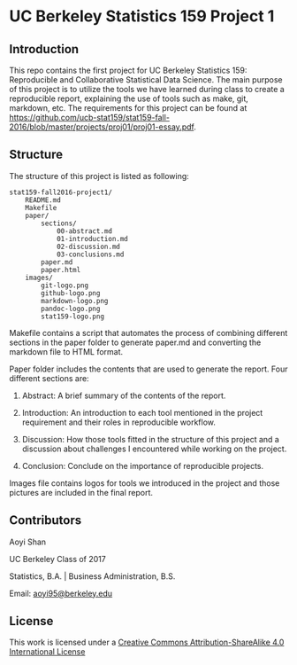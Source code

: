 # UC Berkeley Statistics 159 Project 1


## Introduction
This repo contains the first project for UC Berkeley Statistics 159: Reproducible and Collaborative Statistical Data Science. The main purpose of this project is to utilize the tools we have learned during class to create a reproducible report, explaining the use of tools such as make, git, markdown, etc. The requirements for this project can be found at https://github.com/ucb-stat159/stat159-fall-2016/blob/master/projects/proj01/proj01-essay.pdf.

## Structure
The structure of this project is listed as following:

```
stat159-fall2016-project1/
    README.md
    Makefile
    paper/
        sections/
            00-abstract.md
            01-introduction.md
            02-discussion.md
            03-conclusions.md
        paper.md
        paper.html
    images/
        git-logo.png
        github-logo.png
        markdown-logo.png
        pandoc-logo.png
        stat159-logo.png
```
        
Makefile contains a script that automates the process of combining different sections in the paper folder to generate paper.md and converting the markdown file to HTML format. 

Paper folder includes the contents that are used to generate the report. Four different sections are:

1. Abstract: A brief summary of the contents of the report. 

2. Introduction: An introduction to each tool mentioned in the project requirement and their roles in reproducible workflow.

3. Discussion: How those tools fitted in the structure of this project and a discussion about challenges I encountered while working on the project.

4. Conclusion: Conclude on the importance of reproducible projects. 

Images file contains logos for tools we introduced in the project and those pictures are included in the final report.

## Contributors
Aoyi Shan

UC Berkeley Class of 2017

Statistics, B.A. | Business Administration, B.S.

Email: aoyi95@berkeley.edu

## License

This work is licensed under a [Creative Commons Attribution-ShareAlike 4.0 International License](http://creativecommons.org/licenses/by-sa/4.0/)